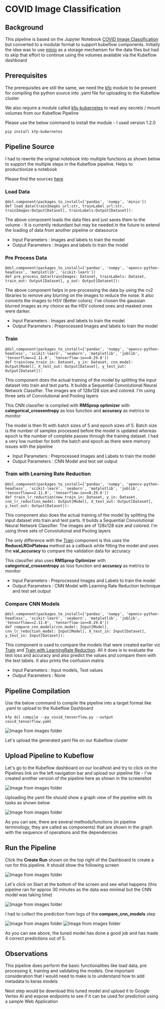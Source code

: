 # COVID Image Classification

## Background
This pipeline is based on the Jupyter Notebook [COVID Image Classification](../notebooks/covid.md) but converted to a modular format to support kubeflow components. Initially the idea was to use [minio](../minio.md) as a storage mechanism for the data files but had to skip that effort to continue using the volumes available via the Kubeflow dashboard 

## Prerequisites

The prerequisites are still the same, we need the [kfp](https://pypi.org/project/kfp/) module to be present for compiling the python source into .yaml file for uploading to the Kubeflow cluster

We also require a module called [kfp-kubernetes](https://kfp-kubernetes.readthedocs.io/en/kfp-kubernetes-1.2.0/) to read any secrets / mount volumes from our Kubeflow Pipeline

Please use the below command to install the module - I used version 1.2.0

```
pip install kfp-kubernetes
```

## Pipeline Source

I had to rewrite the original notebook into multiple functions as shown below to support the multiple steps in the Kubeflow pipeline. Helps to productionize a notebook

Please find the sources [here](https://github.com/madhusudanabburu/pgp-aiml/blob/master/CV%20-%20COVID19%20Image%20Classification/covid_tensorflow.py)

### Load Data

```
@dsl.component(packages_to_install=['pandas', 'numpy', 'minio'])
def load_data(trainImages_url:str, trainLabel_url:str, trainImages:Output[Dataset], trainLabels:Output[Dataset]):
```
The above component loads the data files and just saves them to the volume - It is currently redundant but may be needed in the future to extend the loading of data from another pipeline or datasource

- Input Parameters : Images and labels to train the model
- Output Parameters : Images and labels to train the model 

### Pre Process Data

```
@dsl.component(packages_to_install=['pandas', 'numpy', 'opencv-python-headless', 'matplotlib', 'scikit-learn'])
def pre_process_data(trainImages: Dataset, trainLabels: Dataset, train_out: Output[Dataset], y_out: Output[Dataset]):
```
The above component helps in pre-processing the data by using the cv2 libraries to remove any blurring on the images to reduce the noise. It also converts the images to HSV (Better colors). I've chosen the gaussian blurred images as my choice as the HSV colored ones and masked ones were darker.

- Input Parameters : Images and labels to train the model
- Output Parameters : Preprocessed Images and labels to train the model

### Train

```
@dsl.component(packages_to_install=['pandas', 'numpy', 'opencv-python-headless', 'scikit-learn', 'seaborn', 'matplotlib', 'joblib', 'tensorflow==2.11.0', 'tensorflow-io==0.29.0'])
def train(new_train_in: Dataset, y_in: Dataset, cnn_model: Output[Model], X_test_out: Output[Dataset], y_test_out: Output[Dataset]):  
```

This component does the actual training of the model by splitting the input dataset into train and test parts. It builds a Sequential Convolutional Neural Network Classifier. The images are of 128x128 size and colored. I'm using three sets of Convolutional and Pooling layers 

This CNN classifier is compiled with **RMSprop optimizer** with **categorical_crossentropy** as loss function and **accuracy** as metrics to monitor 

The model is then fit with batch sizes of 5 and epoch sizes of 5. Batch size is the number of samples processed before the model is updated whereas epoch is the number of complete passes through the training dataset. I had a very low number for both the batch and epoch as there were memory issues with the pipeline 

- Input Parameters : Preprocessed Images and Labels to train the model
- Output Parameters : CNN Model and test set output

### Train with Learning Rate Reduction

```
@dsl.component(packages_to_install=['pandas', 'numpy', 'opencv-python-headless', 'scikit-learn', 'seaborn', 'matplotlib', 'joblib', 'tensorflow==2.11.0', 'tensorflow-io==0.29.0'])
def train_lr_reduction(new_train_in: Dataset, y_in: Dataset, cnn_lr_reduction_model: Output[Model], X_test_out: Output[Dataset], y_test_out: Output[Dataset]):  
```
This component also does the actual training of the model by splitting the input dataset into train and test parts. It builds a Sequential Convolutional Neural Network Classifier. The images are of 128x128 size and colored. I'm using three sets of Convolutional and Pooling layers 

The only difference with the [Train](#train) component is this uses the **ReduceLROnPlateau** method as a callback while fitting the model and uses the **val_accuracy** to compare the validation data for accuracy

This classifier also uses **RMSprop Optimizer** with **categorical_crossentropy** as loss function and **accuracy** as metrics to monitor

- Input Parameters : Preprocessed Images and Labels to train the model
- Output Parameters : CNN Model with Learning Rate Reduction technique and test set output

### Compare CNN Models

```
@dsl.component(packages_to_install=['pandas', 'numpy', 'opencv-python-headless', 'scikit-learn', 'seaborn', 'matplotlib', 'joblib', 'tensorflow==2.11.0', 'tensorflow-io==0.29.0'])
def compare_cnn_models(cnn_model: Input[Model], cnn_lr_reduction_model: Input[Model], X_test_in: Input[Dataset], y_test_in: Input[Dataset]): 
```

This component is used to compare the models that were created earlier viz [Train](#train) and [Train with LearningRate Reduction](#train-with-learning-rate-reduction). All it does is to evaluate the test loss and accuracy and also predict the values and compare them with the test labels. It also prints the confusion matrix

- Input Parameters : Input models, Test values
- Output Parameters : None

## Pipeline Compilation

Use the below command to compile the pipeline into a target format like .yaml to upload to the Kubeflow Dashboard

```
kfp dsl compile --py covid_tensorflow.py --output covid_tensorflow.yaml
```

![Image from images folder](~@source/images/pipelines/covid/kfp_covid_pipeline_compile.png)

Let's upload the generated yaml file on our Kubeflow cluster

## Upload Pipeline to Kubeflow

Let's go to the Kubeflow dashboard on our localhost and try to click on the Pipelines link on the left navigation bar and upload our pipeline file - I've created another version of the pipeline here as shown in the screenshot

![Image from images folder](~@source/images/pipelines/covid/kfp_covid_yaml_upload.png)

Uploading the yaml file should show a graph view of the pipeline with its tasks as shown below

![Image from images folder](~@source/images/pipelines/covid/kfp_covid_pipeline_graph.png)

As you can see, there are several methods/functions (in pipeline terminology, they are called as components) that are shown in the graph with the sequence of operations and the dependencies

## Run the Pipeline

Click the **Create Run** shown on the top right of the Dashboard to create a run for this pipeline. It should show the following screen

![Image from images folder](~@source/images/pipelines/covid/kfp_covid_pipeline_run.png)

Let's click on Start at the bottom of the screen and see what happens (this pipeline ran for approx 30 minutes as the data was minimal but the CNN model was taking time)

![Image from images folder](~@source/images/pipelines/covid/kfp_covid_pipeline_output.png)

I had to collect the prediction from logs of the **compare_cnn_models** step

![Image from images folder](~@source/images/pipelines/covid/kfp_covid_pipeline_model_prediction.png)
![Image from images folder](~@source/images/pipelines/covid/kfp_covid_pipeline_tuned_model_prediction.png)

As you can see above, the tuned model has done a good job and has made 4 correct predictions out of 5.

## Observations

This pipeline does perform the basic functionalities like load data, pre processing it, training and validating the models. One important consideration that I would need to make is to understand how to add metadata to keras models 

Next step would be download this tuned model and upload it to Google Vertex AI and expose endpoints to see if it can be used for prediction using a sample Web Application
